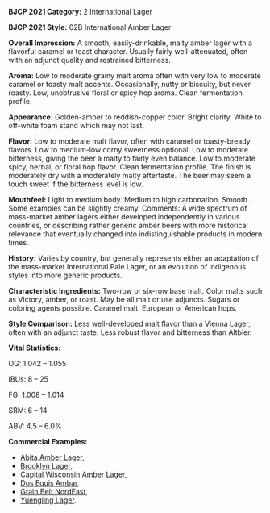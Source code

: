 <b>BJCP 2021 Category:</b> 2 International Lager

<b>BJCP 2021 Style:</b> 02B International Amber Lager

<b>Overall Impression:</b> A smooth, easily-drinkable, malty
amber lager with a flavorful caramel or toast character. Usually
fairly well-attenuated, often with an adjunct quality and
restrained bitterness.

<b>Aroma:</b> Low to moderate grainy malt aroma often with very
low to moderate caramel or toasty malt accents. Occasionally,
nutty or biscuity, but never roasty. Low, unobtrusive floral or
spicy hop aroma. Clean fermentation profile.

<b>Appearance:</b> Golden-amber to reddish-copper color. Bright
clarity. White to off-white foam stand which may not last.

<b>Flavor:</b> Low to moderate malt flavor, often with caramel or
toasty-bready flavors. Low to medium-low corny sweetness
optional. Low to moderate bitterness, giving the beer a malty to
fairly even balance. Low to moderate spicy, herbal, or floral
hop flavor. Clean fermentation profile. The finish is moderately
dry with a moderately malty aftertaste. The beer may seem a
touch sweet if the bitterness level is low.

<b>Mouthfeel:</b> Light to medium body. Medium to high
carbonation. Smooth. Some examples can be slightly creamy.
Comments: A wide spectrum of mass-market amber lagers
either developed independently in various countries, or
describing rather generic amber beers with more historical
relevance that eventually changed into indistinguishable
products in modern times.

<b>History:</b> Varies by country, but generally represents either an
adaptation of the mass-market International Pale Lager, or an
evolution of indigenous styles into more generic products.

<b>Characteristic Ingredients:</b> Two-row or six-row base malt.
Color malts such as Victory, amber, or roast. May be all malt or
use adjuncts. Sugars or coloring agents possible. Caramel malt.
European or American hops.

<b>Style Comparison:</b> Less well-developed malt flavor than a
Vienna Lager, often with an adjunct taste. Less robust flavor
and bitterness than Altbier.

<b>Vital Statistics:</b>

OG: 1.042 – 1.055

IBUs: 8 – 25

FG: 1.008 – 1.014

SRM: 6 – 14

ABV: 4.5 – 6.0%

<b>Commercial Examples:</b>
- [Abita Amber Lager](https://untappd.com/b/abita-brewing-company-amber/6353),
- [Brooklyn Lager](https://untappd.com/b/brooklyn-brewery-brooklyn-lager/3558),
- [Capital Wisconsin Amber Lager](https://untappd.com/b/capital-brewery-wisconsin-amber/2754),
- [Dos Equis Ambar](https://untappd.com/b/cerveceria-cuauhtemoc-moctezuma-s-a-de-c-v-dos-equis-ambar/6392),
- [Grain Belt NordEast](https://untappd.com/b/grain-belt-beer-nordeast/6276),
- [Yuengling Lager](https://untappd.com/b/yuengling-brewery-traditional-lager/16649).
